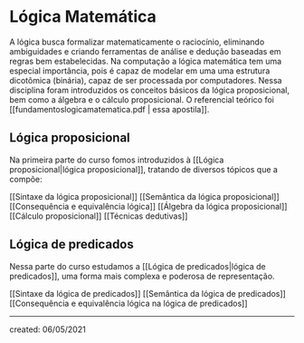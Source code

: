 # Lógica Matemática
A lógica busca formalizar matematicamente o raciocínio, eliminando ambiguidades e criando ferramentas de análise e dedução baseadas em regras bem estabelecidas. Na computação a lógica matemática tem uma especial importância, pois é capaz de modelar em uma uma estrutura dicotômica (binária), capaz de ser processada por computadores. Nessa disciplina foram introduzidos os conceitos básicos da lógica proposicional, bem como a álgebra e o cálculo proposicional. O referencial teórico foi [[fundamentoslogicamatematica.pdf | essa apostila]].

## Lógica proposicional
Na primeira parte do curso fomos introduzidos à [[Lógica proposicional|lógica proposicional]], tratando de diversos tópicos que a compõe:

[[Sintaxe da lógica proposicional]]
[[Semântica da lógica proposicional]]
[[Consequência e equivalência lógica]]
[[Álgebra da lógica proposicional]]
[[Cálculo proposicional]]
[[Técnicas dedutivas]]

## Lógica de predicados
Nessa parte do curso estudamos a [[Lógica de predicados|lógica de predicados]], uma forma mais complexa e poderosa de representação.

[[Sintaxe da lógica de predicados]]
[[Semântica da lógica de predicados]]
[[Consequência e equivalência lógica na lógica de predicados]]

---

created: 06/05/2021
